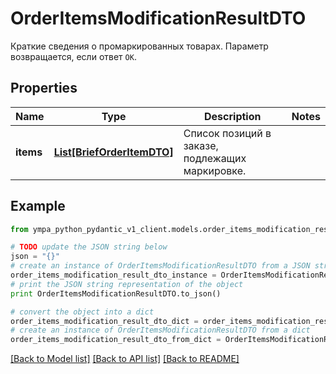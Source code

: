 # OrderItemsModificationResultDTO

Краткие сведения о промаркированных товарах. Параметр возвращается, если ответ `OK`. 

## Properties
Name | Type | Description | Notes
------------ | ------------- | ------------- | -------------
**items** | [**List[BriefOrderItemDTO]**](BriefOrderItemDTO.md) | Список позиций в заказе, подлежащих маркировке. | 

## Example

```python
from ympa_python_pydantic_v1_client.models.order_items_modification_result_dto import OrderItemsModificationResultDTO

# TODO update the JSON string below
json = "{}"
# create an instance of OrderItemsModificationResultDTO from a JSON string
order_items_modification_result_dto_instance = OrderItemsModificationResultDTO.from_json(json)
# print the JSON string representation of the object
print OrderItemsModificationResultDTO.to_json()

# convert the object into a dict
order_items_modification_result_dto_dict = order_items_modification_result_dto_instance.to_dict()
# create an instance of OrderItemsModificationResultDTO from a dict
order_items_modification_result_dto_from_dict = OrderItemsModificationResultDTO.from_dict(order_items_modification_result_dto_dict)
```
[[Back to Model list]](../README.md#documentation-for-models) [[Back to API list]](../README.md#documentation-for-api-endpoints) [[Back to README]](../README.md)


